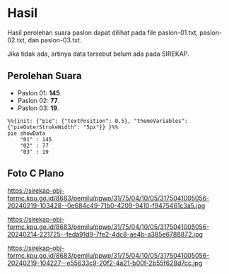 # Hasil

Hasil perolehan suara paslon dapat dilihat pada file paslon-01.txt, paslon-02.txt, dan paslon-03.txt.

Jika tidak ada, artinya data tersebut belum ada pada SIREKAP.

## Perolehan Suara

 * Paslon 01: **145**.
 * Paslon 02: **77**.
 * Paslon 03: **19**.

```mermaid
%%{init: {"pie": {"textPosition": 0.5}, "themeVariables": {"pieOuterStrokeWidth": "5px"}} }%%
pie showData
    "01" : 145
    "02" : 77
    "03" : 19
```
## Foto C Plano

https://sirekap-obj-formc.kpu.go.id/8683/pemilu/ppwp/31/75/04/10/05/3175041005056-20240219-103428--0e684c49-71b0-4209-9410-f9475461c3a5.jpg

https://sirekap-obj-formc.kpu.go.id/8683/pemilu/ppwp/31/75/04/10/05/3175041005056-20240214-221725--feda91d9-7fe2-4dc8-ae4b-a385e6788872.jpg

https://sirekap-obj-formc.kpu.go.id/8683/pemilu/ppwp/31/75/04/10/05/3175041005056-20240219-104227--e55633c9-20f2-4a21-b00f-2b55f628d7cc.jpg
